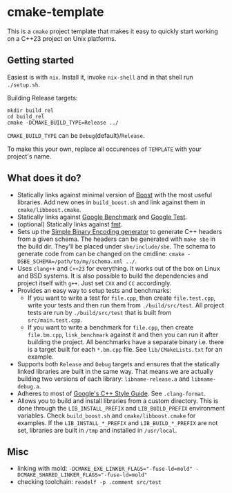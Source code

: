 # cmake-template

This is a `cmake` project template that makes it easy to quickly start working on a C++23 project on Unix platforms.

## Getting started

Easiest is with `nix`. Install it, invoke `nix-shell` and in that shell run `./setup.sh`.

Building Release targets:
```
mkdir build_rel
cd build_rel
cmake -DCMAKE_BUILD_TYPE=Release ../
```

`CMAKE_BUILD_TYPE` can be `Debug`(default)/`Release`.

To make this your own, replace all occurences of `TEMPLATE` with your project's name.

## What does it do?
- Statically links against minimal version of [Boost](https://www.boost.org/) with the most useful libraries. Add new
  ones in `build_boost.sh` and link against them in `cmake/libboost.cmake`.
- Statically links against [Google Benchmark](https://github.com/google/benchmark) and [Google
  Test](https://github.com/google/googletest).
- (optional) Statically links against [fmt](https://github.com/fmtlib/fmt).
- Sets up the [Simple Binary Encoding generator](https://github.com/real-logic/simple-binary-encoding) to generate C++
  headers from a given schema. The headers can be generated with `make sbe` in the build dir. They'll be placed under
  `sbe/include/sbe`. The schema to generate code from can be changed on the cmdline: `cmake
  -DSBE_SCHEMA=/path/to/my/schema.xml ../`.
- Uses `clang++` and `C++23` for everything. It works out of the box on Linux and BSD systems. It is also possible to
  build the dependencies and project itself with `g++`. Just set `CXX` and `CC` accordingly.
- Provides an easy way to setup tests and benchmarks:
    - If you want to write a test for `file.cpp`, then create `file.test.cpp`, write your tests and then run them from
      `./build/src/test`. All project tests are run by `./build/src/test` that is built from `src/main.test.cpp`.
    - If you want to write a benchmark for `file.cpp`, then create `file.bm.cpp`, `link_benchmark` against it and then
      you can run it after building the project. All benchmarks have a separate binary i.e. there is a target built for
      each `*.bm.cpp` file. See `lib/CMakeLists.txt` for an example.
- Supports both `Release` and `Debug` targets and ensures that the statically linked libraries are built in the same
  way. That means we are actually building two versions of each library: `libname-release.a` and `libname-debug.a`.
- Adheres to most of [Google's C++ Style Guide](https://google.github.io/styleguide/cppguide.html).  See
  `.clang-format`.
- Allows you to build and install libraries from a custom directory. This is done through the `LIB_INSTALL_PREFIX` and
  `LIB_BUILD_PREFIX` environment variables. Check `build_boost.sh` and `cmake/libboost.cmake` for examples. If the
  `LIB_INSTALL_*_PREFIX` and `LIB_BUILD_*_PREFIX` are not set, libraries are built in `/tmp` and installed in
  `/usr/local`.
  
## Misc
- linking with mold: `-DCMAKE_EXE_LINKER_FLAGS="-fuse-ld=mold" -DCMAKE_SHARED_LINKER_FLAGS="-fuse-ld=mold"`
- checking toolchain: `readelf -p .comment src/test`
